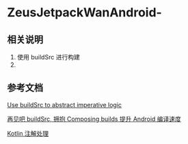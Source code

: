 # ZeusJetpackWanAndroid-

## 相关说明

1. 使用 buildSrc 进行构建
2. 

## 参考文档

[Use buildSrc to abstract imperative logic](https://docs.gradle.org/current/userguide/organizing_gradle_projects.html#sec:build_sources)

[再见吧 buildSrc, 拥抱 Composing builds 提升 Android 编译速度](https://juejin.cn/post/6844904176250519565)

[Kotlin 注解处理](https://www.kotlincn.net/docs/reference/kapt.html)
